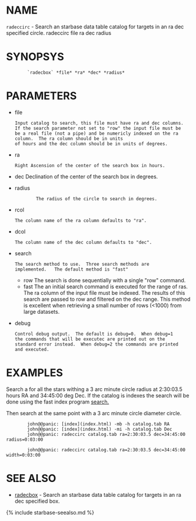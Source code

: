 
NAME
====

`radeccirc` - Search an starbase data table catalog for targets in an ra dec
             specified circle.  radeccirc file ra dec radius

SYNOPSYS
========

```
        `radecbox` *file* *ra* *dec* *radius*
```

PARAMETERS
==========

  * file

        Input catalog to search, this file must have ra and dec columns.
        If the search parameter not set to "row" the input file must be 
        be a real file (not a pipe) and be numericly indexed on the ra 
        column.  The ra column should be in units
        of hours and the dec column should be in units of degrees.
  * ra

        Right Ascension of the center of the search box in hours.

  * dec
        Declination of the center of the search box in degrees.

  * radius

                The radius of the circle to search in degrees.

  * rcol

        The column name of the ra column defaults to "ra".

  * dcol

        The column name of the dec column defaults to "dec".

  * search

        The search method to use.  Three search methods are
        implemented.   The default method is "fast"

    * row       The search is done sequentially with a single "row" command.
    * fast      The an initial search command is executed for the range of 
                ras.  The ra column of the input file must be indexed.  The
                results of this search are passed to row and filtered on the
                dec range.  This method is excellent when retrieving a small
                number of rows (<1000) from large datasets.

  * debug

        Control debug output.  The default is debug=0.  When debug=1
        the commands that will be executec are printed out on the 
        standard error instead.  When debug=2 the commands are printed 
        and executed.

EXAMPLES
========

Search a for all the stars withing a 3 arc minute circle radius at 2:30:03.5
hours RA and 34:45:00 deg Dec.  If the catalog is indexes the search will be
done using the fast index program [search.](search..html)

Then search at the same point with a 3 arc minute circle diameter circle.

```
        john@@panic: [index](index.html) -mb -h catalog.tab RA
        john@@panic: [index](index.html) -mi -h catalog.tab Dec
        john@@panic: radeccirc catalog.tab ra=2:30:03.5 dec=34:45:00 radius=0:03:00

        john@@panic: radeccirc catalog.tab ra=2:30:03.5 dec=34:45:00 width=0:03:00
```

SEE ALSO
========


- [radecbox](radecbox.html) - Search an starbase data table catalog for targets
               in an ra dec specified box.


{% include starbase-seealso.md %}
